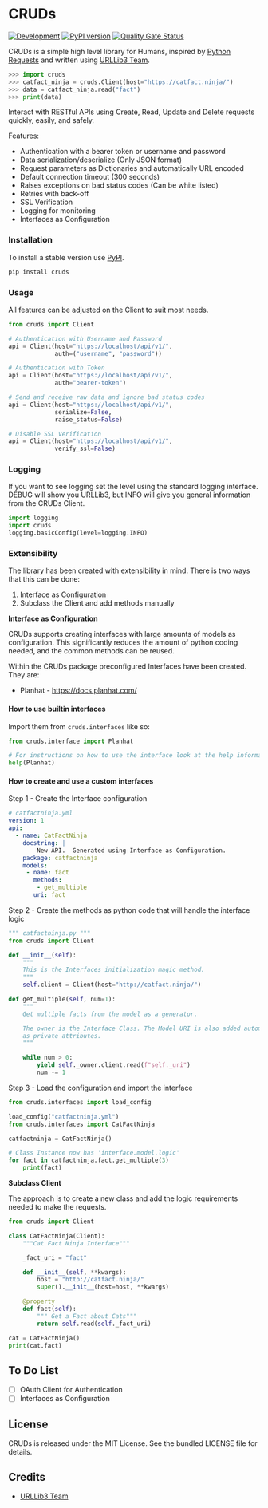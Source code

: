 # CRUDs
[![Development](https://github.com/johnbrandborg/cruds/actions/workflows/development.yml/badge.svg)](https://github.com/johnbrandborg/cruds/actions/workflows/development.yml)
[![PyPI version](https://badge.fury.io/py/cruds.svg)](https://pypi.org/project/cruds/)
[![Quality Gate Status](https://sonarcloud.io/api/project_badges/measure?project=johnbrandborg_cruds&metric=alert_status)](https://sonarcloud.io/summary/new_code?id=johnbrandborg_cruds)

CRUDs is a simple high level library for Humans, inspired by [Python Requests](https://requests.readthedocs.io/en/latest/)
and written using [URLLib3 Team](https://github.com/urllib3).

```python
>>> import cruds
>>> catfact_ninja = cruds.Client(host="https://catfact.ninja/")
>>> data = catfact_ninja.read("fact")
>>> print(data)
```

Interact with RESTful APIs using Create, Read, Update and Delete requests quickly,
easily, and safely.

Features:
 * Authentication with a bearer token or username and password
 * Data serialization/deserialize (Only JSON format)
 * Request parameters as Dictionaries and automatically URL encoded
 * Default connection timeout (300 seconds)
 * Raises exceptions on bad status codes (Can be white listed)
 * Retries with back-off
 * SSL Verification
 * Logging for monitoring
 * Interfaces as Configuration

### Installation

To install a stable version use [PyPI](https://pypi.org/project/cruds/).

```bash
pip install cruds
```

### Usage

All features can be adjusted on the Client to suit most needs.

```python
from cruds import Client

# Authentication with Username and Password
api = Client(host="https://localhost/api/v1/",
             auth=("username", "password"))

# Authentication with Token
api = Client(host="https://localhost/api/v1/",
             auth="bearer-token")

# Send and receive raw data and ignore bad status codes
api = Client(host="https://localhost/api/v1/",
             serialize=False,
             raise_status=False)

# Disable SSL Verification
api = Client(host="https://localhost/api/v1/",
             verify_ssl=False)
```

### Logging

If you want to see logging set the level using the standard logging interface.
DEBUG will show you URLLib3, but INFO will give you general information from
the CRUDs Client.

``` python
import logging
import cruds
logging.basicConfig(level=logging.INFO)
```

### Extensibility

The library has been created with extensibility in mind.  There is two ways that
this can be done:

1. Interface as Configuration
2. Subclass the Client and add methods manually

**Interface as Configuration**

CRUDs supports creating interfaces with large amounts of models as configuration.
This significantly reduces the amount of python coding needed, and the common
methods can be reused.

Within the CRUDs package preconfigured Interfaces have been created.  They are:
* Planhat - https://docs.planhat.com/

#### How to use builtin interfaces

Import them from `cruds.interfaces` like so:

```python
from cruds.interface import Planhat

# For instructions on how to use the interface look at the help information
help(Planhat)
```


#### How to create and use a custom interfaces

Step 1 - Create the Interface configuration

```yaml
# catfactninja.yml
version: 1
api:
  - name: CatFactNinja
    docstring: |
        New API.  Generated using Interface as Configuration.
    package: catfactninja
    models:
     - name: fact
       methods:
        - get_multiple
       uri: fact
```

Step 2 - Create the methods as python code that will handle the interface logic

```python
""" catfactninja.py """
from cruds import Client

def __init__(self):
    """
    This is the Interfaces initialization magic method.
    """
    self.client = Client(host="http://catfact.ninja/")

def get_multiple(self, num=1):
    """
	Get multiple facts from the model as a generator.

    The owner is the Interface Class. The Model URI is also added automatically
    as private attributes.
    """

	while num > 0:
		yield self._owner.client.read(f"self._uri")
		num -= 1
```

Step 3 - Load the configuration and import the interface

```python
from cruds.interfaces import load_config

load_config("catfactninja.yml")
from cruds.interfaces import CatFactNinja

catfactninja = CatFactNinja()

# Class Instance now has 'interface.model.logic'
for fact in catfactninja.fact.get_multiple(3)
	print(fact)
```

**Subclass Client**

The approach is to create a new class and add the logic requirements needed to
make the requests.

```python
from cruds import Client

class CatFactNinja(Client):
    """Cat Fact Ninja Interface"""

    _fact_uri = "fact"

    def __init__(self, **kwargs):
        host = "http://catfact.ninja/"
        super().__init__(host=host, **kwargs)

    @property
    def fact(self):
        """ Get a Fact about Cats"""
        return self.read(self._fact_uri)

cat = CatFactNinja()
print(cat.fact)
```

## To Do List
- [ ] OAuth Client for Authentication
- [ ] Interfaces as Configuration

## License
CRUDs is released under the MIT License. See the bundled LICENSE file for details.

## Credits
* [URLLib3 Team](https://github.com/urllib3)
